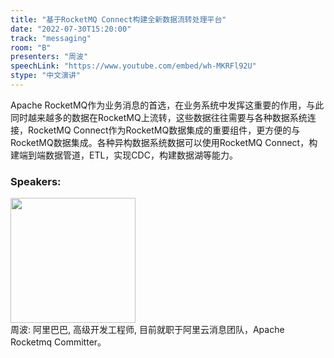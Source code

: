 ```yaml
---
title: "基于RocketMQ Connect构建全新数据流转处理平台"
date: "2022-07-30T15:20:00"
track: "messaging"
room: "B"
presenters: "周波"
speechLink: "https://www.youtube.com/embed/wh-MKRFl92U"
stype: "中文演讲"
---
```

Apache RocketMQ作为业务消息的首选，在业务系统中发挥这重要的作用，与此同时越来越多的数据在RocketMQ上流转，这些数据往往需要与各种数据系统连接，RocketMQ Connect作为RocketMQ数据集成的重要组件，更方便的与RocketMQ数据集成。各种异构数据系统数据可以使用RocketMQ Connect，构建端到端数据管道，ETL，实现CDC，构建数据湖等能力。
 ### Speakers: 
 <img src="images/speaker/1239.png" width="200" /><br>周波: 阿里巴巴, 高级开发工程师, 目前就职于阿里云消息团队，Apache Rocketmq Committer。

 